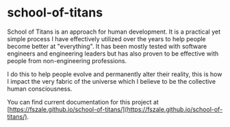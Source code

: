 # school-of-titans
School of Titans is an approach for human development. It is a practical yet simple process I have effectively utilized over the years to help people become better at "everything". It has been mostly tested with software engineers and engineering leaders but has also proven to be effective with people from non-engineering professions.

I do this to help people evolve and permanently alter their reality, this is how I impact the very fabric of the universe which I believe to be the collective human consciousness.

You can find current documentation for this project at [https://fszale.github.io/school-of-titans/](https://fszale.github.io/school-of-titans/).
